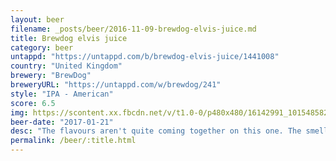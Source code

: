 ```yaml
---
layout: beer
filename: _posts/beer/2016-11-09-brewdog-elvis-juice.md
title: Brewdog elvis juice
category: beer
untappd: "https://untappd.com/b/brewdog-elvis-juice/1441008"
country: "United Kingdom"
brewery: "BrewDog"
breweryURL: "https://untappd.com/w/brewdog/241"
style: "IPA - American"
score: 6.5
img: https://scontent.xx.fbcdn.net/v/t1.0-0/p480x480/16142991_10154858216228745_3699954471338840932_n.jpg?oh=6d9625e9896cd6853cf542d8424a8153&oe=59408645
beer-date: "2017-01-21"
desc: "The flavours aren't quite coming together on this one. The smell works but there's just too much bitterness from the grapefruit"
permalink: /beer/:title.html
---
```

